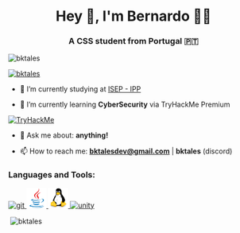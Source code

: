 <h1 align="center">Hey 👋, I'm Bernardo 🤙🏽</h1>
<h3 align="center">A CSS student from Portugal 🇵🇹</h3>

<p align="left"> <img src="https://komarev.com/ghpvc/?username=bktales&label=Profile%20views&color=0e75b6&style=flat" alt="bktales" /> </p>

<p align="left"> <a href="https://github.com/ryo-ma/github-profile-trophy"><img src="https://github-profile-trophy.vercel.app/?username=bktales" alt="bktales" /></a> </p>

- 🏫 I’m currently studying at [ISEP - IPP](https://www.isep.ipp.pt/)

- 🌱 I’m currently learning **CyberSecurity** via TryHackMe Premium

[![TryHackMe](https://img.shields.io/badge/TryHackMe-View_Profile-red?logo=tryhackme)](https://tryhackme.com/p/BKTales)

- 💬 Ask me about: **anything!**

- 📫 How to reach me: **bktalesdev@gmail.com** | **bktales** (discord)

</p>

<h3 align="left">Languages and Tools:</h3>
<p align="left"> <a href="https://git-scm.com/" target="_blank" rel="noreferrer"> <img src="https://www.vectorlogo.zone/logos/git-scm/git-scm-icon.svg" alt="git" width="40" height="40"/> </a> <a href="https://www.java.com" target="_blank" rel="noreferrer"> <img src="https://raw.githubusercontent.com/devicons/devicon/master/icons/java/java-original.svg" alt="java" width="40" height="40"/> </a> <a href="https://www.linux.org/" target="_blank" rel="noreferrer"> <img src="https://raw.githubusercontent.com/devicons/devicon/master/icons/linux/linux-original.svg" alt="linux" width="40" height="40"/> </a> <a href="https://unity.com/" target="_blank" rel="noreferrer"> <img src="https://www.vectorlogo.zone/logos/unity3d/unity3d-icon.svg" alt="unity" width="40" height="40"/> </a> </p>

<p>&nbsp;<img align="center" src="https://github-readme-stats.vercel.app/api?username=bktales&show_icons=true&locale=en" alt="bktales" /></p>

